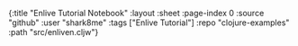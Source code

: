 {:title "Enlive Tutorial Notebook"
 :layout :sheet
 :page-index 0
 :source "github"
 :user "shark8me"
 :tags ["Enlive Tutorial"]
 :repo "clojure-examples"
 :path "src/enliven.cljw"}

